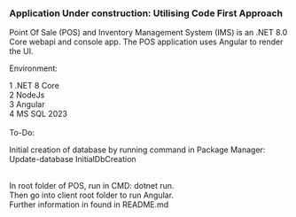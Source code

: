 <h3><b>Application Under construction: Utilising Code First Approach</b></h3>
Point Of Sale (POS) and Inventory Management System (IMS) is an .NET 8.0 Core webapi and console app.
The POS application uses Angular to render the UI.



Environment:

1 .NET 8 Core
<br />
2 NodeJs
<br />
3 Angular
<br />
4 MS SQL 2023
<br /> <br />
To-Do:

Initial creation of database by running command in Package Manager: Update-database InitialDbCreation

<br />
In root folder of POS, run in CMD:
dotnet run.
<br /> 
Then go into client root folder to run Angular. <br />
Further information in found in README.md



